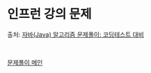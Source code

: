 # 인프런 강의 문제

출처: [자바(Java) 알고리즘 문제풀이: 코딩테스트 대비](https://www.inflearn.com/course/%EC%9E%90%EB%B0%94-%EC%95%8C%EA%B3%A0%EB%A6%AC%EC%A6%98-%EB%AC%B8%EC%A0%9C%ED%92%80%EC%9D%B4-%EC%BD%94%ED%85%8C%EB%8C%80%EB%B9%84#)

<br>

[문제풀이 메인](https://github.com/chaewon-dev/Q.solution)